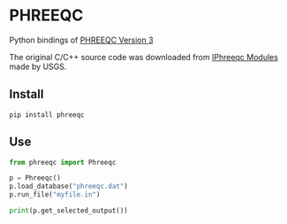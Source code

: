 # PHREEQC

Python bindings of [PHREEQC Version 3](https://www.usgs.gov/software/phreeqc-version-3)

The original C/C++ source code was downloaded from [IPhreeqc Modules](https://water.usgs.gov/water-resources/software/PHREEQC/iphreeqc-3.7.3-15968.tar.gz) made by USGS.

## Install
```
pip install phreeqc
```
## Use
```py
from phreeqc import Phreeqc

p = Phreeqc()
p.load_database("phreeqc.dat")
p.run_file("myfile.in")

print(p.get_selected_output())
```
